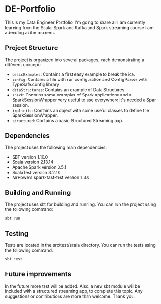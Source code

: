 # DE-Portfolio

This is my Data Engineer Portfolio. I'm going to share all I am currently learning from the Scala-Spark and Kafka and
Spark streaming course I am attending at the moment.

## Project Structure

The project is organized into several packages, each demonstrating a different concept:

- `basicExamples`: Contains a first easy example to break the ice.
- `config`: Contains a file with run configuration and ConfigParser with TypeSafe.config library.
- `dataStructures`: Contains an example of Data Structures.
- `spark`: Contains some examples of Spark applications and a SparkSessionWrapper very useful to use everywhere it's needed a Spar session.
- `implicits`: Contains an object with some useful classes to define the SparkSessionWrapper.
- `structured`: Contains a basic Structured Streaming app.

## Dependencies

The project uses the following main dependencies:

- SBT version 1.10.0
- Scala version 2.13.14
- Apache Spark version 3.5.1
- ScalaTest version 3.2.18
- MrPowers spark-fast-test version 1.3.0


## Building and Running

The project uses sbt for building and running. You can run the project using the following command:

```bash
sbt run
```

## Testing

Tests are located in the src/test/scala directory. You can run the tests using the following command:

```bash
sbt test
```

## Future improvements

In the future more test will be added. Also, a new sbt module will be included with a structured streaming app,
to complete this topic. 
Any suggestions or contributions are more than welcome.
Thank you.
